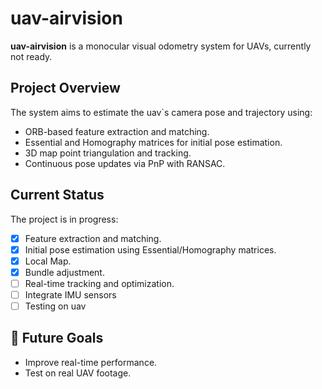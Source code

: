 # uav-airvision

**uav-airvision** is a monocular visual odometry system for UAVs, currently not ready.

## Project Overview
The system aims to estimate the uav`s camera pose and trajectory using:
- ORB-based feature extraction and matching.
- Essential and Homography matrices for initial pose estimation.
- 3D map point triangulation and tracking.
- Continuous pose updates via PnP with RANSAC.

## Current Status
The project is in progress:
- [x] Feature extraction and matching.
- [x] Initial pose estimation using Essential/Homography matrices.
- [x] Local Map.
- [x] Bundle adjustment.
- [ ] Real-time tracking and optimization.
- [ ] Integrate IMU sensors
- [ ] Testing on uav

## 🔮 Future Goals
- Improve real-time performance.
- Test on real UAV footage.
